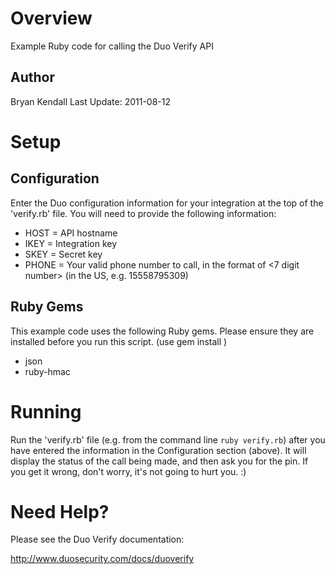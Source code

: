 # Overview
Example Ruby code for calling the Duo Verify API

## Author
Bryan Kendall
Last Update: 2011-08-12

# Setup

## Configuration
Enter the Duo configuration information for your integration at the top of the 'verify.rb' file. You will need to provide the following information:

- HOST = API hostname
- IKEY = Integration key
- SKEY = Secret key
- PHONE = Your valid phone number to call, in the format of <country code><area code><7 digit number> (in the US, e.g. 15558795309)

## Ruby Gems
This example code uses the following Ruby gems. Please ensure they are installed before you run this script. (use gem install <name>)

- json
- ruby-hmac

# Running
Run the 'verify.rb' file (e.g. from the command line `ruby verify.rb`) after you have entered the information in the Configuration section (above). It will display the status of the call being made, and then ask you for the pin. If you get it wrong, don't worry, it's not going to hurt you. :)

# Need Help?
Please see the Duo Verify documentation:

<http://www.duosecurity.com/docs/duoverify>
